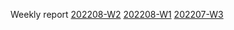 Weekly report
[202208-W2](/weekly/202208W2.html)
[202208-W1](/weekly/202208W1.html)
[202207-W3](/weekly/202207W3.html)